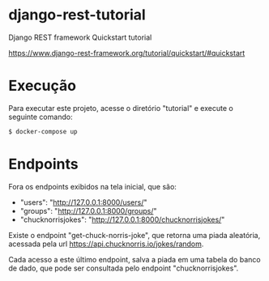 # django-rest-tutorial
Django REST framework Quickstart tutorial

https://www.django-rest-framework.org/tutorial/quickstart/#quickstart

# Execução
Para executar este projeto, acesse o diretório "tutorial" e execute o seguinte comando:

```bash
$ docker-compose up
```

# Endpoints
Fora os endpoints exibidos na tela inicial, que são:
- "users": "http://127.0.0.1:8000/users/"
- "groups": "http://127.0.0.1:8000/groups/"
- "chucknorrisjokes": "http://127.0.0.1:8000/chucknorrisjokes/"

Existe o endpoint "get-chuck-norris-joke", que retorna uma piada aleatória, acessada pela url https://api.chucknorris.io/jokes/random.

Cada acesso a este último endpoint, salva a piada em uma tabela do banco de dado, que pode ser consultada pelo endpoint "chucknorrisjokes".